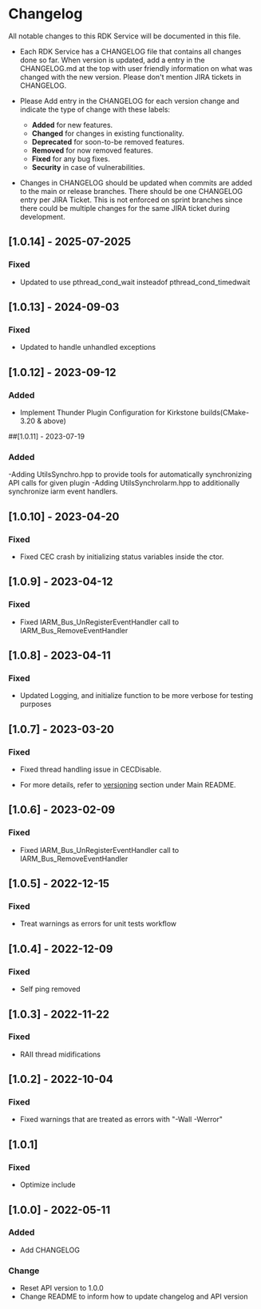 # Changelog

All notable changes to this RDK Service will be documented in this file.

* Each RDK Service has a CHANGELOG file that contains all changes done so far. When version is updated, add a entry in the CHANGELOG.md at the top with user friendly information on what was changed with the new version. Please don't mention JIRA tickets in CHANGELOG. 

* Please Add entry in the CHANGELOG for each version change and indicate the type of change with these labels:
    * **Added** for new features.
    * **Changed** for changes in existing functionality.
    * **Deprecated** for soon-to-be removed features.
    * **Removed** for now removed features.
    * **Fixed** for any bug fixes.
    * **Security** in case of vulnerabilities.

* Changes in CHANGELOG should be updated when commits are added to the main or release branches. There should be one CHANGELOG entry per JIRA Ticket. This is not enforced on sprint branches since there could be multiple changes for the same JIRA ticket during development. 

## [1.0.14] - 2025-07-2025
### Fixed
- Updated to use pthread_cond_wait insteadof pthread_cond_timedwait

## [1.0.13] - 2024-09-03
### Fixed
- Updated to handle unhandled exceptions

## [1.0.12] - 2023-09-12
### Added
- Implement Thunder Plugin Configuration for Kirkstone builds(CMake-3.20 & above)

##[1.0.11] - 2023-07-19
### Added
-Adding UtilsSynchro.hpp to provide tools for automatically synchronizing API calls for given plugin
-Adding UtilsSynchroIarm.hpp to additionally synchronize iarm event handlers.

## [1.0.10] - 2023-04-20
### Fixed
- Fixed CEC crash by initializing status variables inside the ctor.

## [1.0.9] - 2023-04-12
### Fixed
- Fixed IARM_Bus_UnRegisterEventHandler  call to IARM_Bus_RemoveEventHandler

## [1.0.8] - 2023-04-11
### Fixed
- Updated Logging, and initialize function to be more verbose for testing purposes

## [1.0.7] - 2023-03-20
### Fixed
- Fixed thread handling issue in CECDisable.

* For more details, refer to [versioning](https://github.com/rdkcentral/rdkservices#versioning) section under Main README.

## [1.0.6] - 2023-02-09
### Fixed
- Fixed IARM_Bus_UnRegisterEventHandler  call to IARM_Bus_RemoveEventHandler

## [1.0.5] - 2022-12-15
### Fixed
- Treat warnings as errors for unit tests workflow

## [1.0.4] - 2022-12-09
### Fixed
- Self ping removed

## [1.0.3] - 2022-11-22
### Fixed
- RAII thread midifications

## [1.0.2] - 2022-10-04
### Fixed
- Fixed warnings that are treated as errors with "-Wall -Werror"

## [1.0.1]
### Fixed
- Optimize include

## [1.0.0] - 2022-05-11
### Added
- Add CHANGELOG

### Change
- Reset API version to 1.0.0
- Change README to inform how to update changelog and API version
